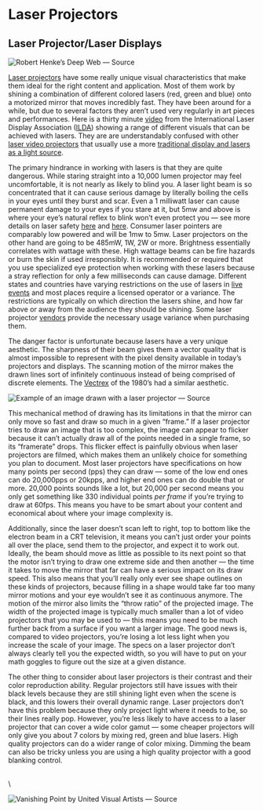 # Laser Projectors

## Laser Projector/Laser Displays <a href="#0eb1" id="0eb1"></a>



![Robert Henke’s Deep Web — Source](https://miro.medium.com/max/1400/1\*QvpOJek61D4lrM8IrVfUkg.png)

[Laser projectors](https://en.wikipedia.org/wiki/Laser\_projector) have some really unique visual characteristics that make them ideal for the right content and application. Most of them work by shining a combination of different colored lasers (red, green and blue) onto a motorized mirror that moves incredibly fast. They have been around for a while, but due to several factors they aren’t used very regularly in art pieces and performances. Here is a thirty minute [video](https://www.youtube.com/watch?v=o1b5P\_3OkEc) from the International Laser Display Association ([ILDA](http://www.ilda.com)) showing a range of different visuals that can be achieved with lasers. They are are understandably confused with other [laser video projectors](https://en.wikipedia.org/wiki/Laser\_video\_display) that usually use a more [traditional display and lasers as a light source](http://pro.sony.com/bbsc/ssr/show-projectors/resource.solutions.bbsccms-assets-show-projectors-laserprojectorslandingpage.shtml).

The primary hindrance in working with lasers is that they are quite dangerous. While staring straight into a 10,000 lumen projector may feel uncomfortable, it is not nearly as likely to blind you. A laser light beam is so concentrated that it can cause serious damage by literally boiling the cells in your eyes until they burst and scar. Even a 1 milliwatt laser can cause permanent damage to your eyes if you stare at it, but 5mw and above is where your eye’s natural reflex to blink won’t even protect you — see more details on laser safety [here](https://en.wikipedia.org/wiki/Laser\_safety) and [here](http://www.laserpointersafety.com/FAQ/FAQ.html). Consumer laser pointers are comparably low powered and will be 1mw to 5mw. Laser projectors on the other hand are going to be 485mW, 1W, 2W or more. Brightness essentially correlates with wattage with these. High wattage beams can be fire hazards or burn the skin if used irresponsibly. It is recommended or required that you use specialized eye protection when working with these lasers because a stray reflection for only a few milliseconds can cause damage. Different states and countries have varying restrictions on the use of lasers in [live events](https://en.wikipedia.org/wiki/Laser\_lighting\_display) and most places require a licensed operator or a variance. The restrictions are typically on which direction the lasers shine, and how far above or away from the audience they should be shining. Some laser projector [vendors](http://x-laser.us) provide the necessary usage variance when purchasing them.

The danger factor is unfortunate because lasers have a very unique aesthetic. The sharpness of their beam gives them a vector quality that is almost impossible to represent with the pixel density available in today’s projectors and displays. The scanning motion of the mirror makes the drawn lines sort of infinitely continuous instead of being comprised of discrete elements. The [Vectrex](https://en.wikipedia.org/wiki/Vectrex) of the 1980’s had a similar aesthetic.

![Example of an image drawn with a laser projector — Source](https://miro.medium.com/max/1200/1\*GKCKqnW5cPwlhteNLIvhKg.png)

This mechanical method of drawing has its limitations in that the mirror can only move so fast and draw so much in a given “frame.” If a laser projector tries to draw an image that is too complex, the image can appear to flicker because it can’t actually draw all of the points needed in a single frame, so its “framerate” drops. This flicker effect is painfully obvious when laser projectors are filmed, which makes them an unlikely choice for something you plan to document. Most laser projectors have specifications on how many points per second (pps) they can draw — some of the low end ones can do 20,000pps or 20kpps, and higher end ones can do double that or more. 20,000 points sounds like a lot, but 20,000 per second means you only get something like 330 individual points _per frame_ if you’re trying to draw at 60fps. This means you have to be smart about your content and economical about where your image complexity is.

Additionally, since the laser doesn’t scan left to right, top to bottom like the electron beam in a CRT television, it means you can’t just order your points all over the place, send them to the projector, and expect it to work out. Ideally, the beam should move as little as possible to its next point so that the motor isn’t trying to draw one extreme side and then another — the time it takes to move the mirror that far can have a serious impact on its draw speed. This also means that you’ll really only ever see shape outlines on these kinds of projectors, because filling in a shape would take far too many mirror motions and your eye wouldn’t see it as continuous anymore. The motion of the mirror also limits the “throw ratio” of the projected image. The width of the projected image is typically much smaller than a lot of video projectors that you may be used to — this means you need to be much further back from a surface if you want a larger image. The good news is, compared to video projectors, you’re losing a lot less light when you increase the scale of your image. The specs on a laser projector don’t always clearly tell you the expected width, so you will have to put on your math goggles to figure out the size at a given distance.

The other thing to consider about laser projectors is their contrast and their color reproduction ability. Regular projectors still have issues with their black levels because they are still shining light even when the scene is black, and this lowers their overall dynamic range. Laser projectors don’t have this problem because they only project light where it needs to be, so their lines really pop. However, you’re less likely to have access to a laser projector that can cover a wide color gamut — some cheaper projectors will only give you about 7 colors by mixing red, green and blue lasers. High quality projectors can do a wider range of color mixing. Dimming the beam can also be tricky unless you are using a high quality projector with a good blanking control.

\
\


![Vanishing Point by United Visual Artists — Source](https://miro.medium.com/max/1400/1\*NQmzbfWD31fI4eD3XsQPjQ.jpeg)
